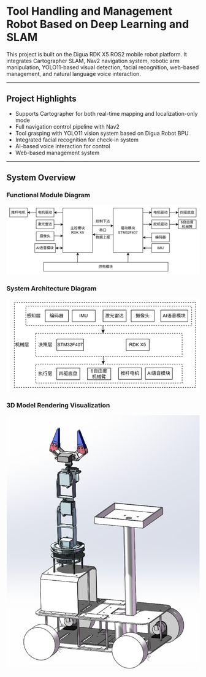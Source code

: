 # Tool Handling and Management Robot Based on Deep Learning and SLAM

This project is built on the Digua RDK X5 ROS2 mobile robot platform. It integrates Cartographer SLAM, Nav2 navigation system, robotic arm manipulation, YOLO11-based visual detection, facial recognition, web-based management, and natural language voice interaction.

---

## Project Highlights

- Supports Cartographer for both real-time mapping and localization-only mode  
- Full navigation control pipeline with Nav2  
- Tool grasping with YOLO11 vision system based on Digua Robot BPU  
- Integrated facial recognition for check-in system  
- AI-based voice interaction for control  
- Web-based management system  

---

## System Overview

### Functional Module Diagram  
![Functional Module Diagram](docs/imgs/function.png)

### System Architecture Diagram  
![System Architecture Diagram](docs/imgs/structure.png)

### 3D Model Rendering Visualization
![3D Model Rendering Visualization](docs/imgs/3DModel.png)

